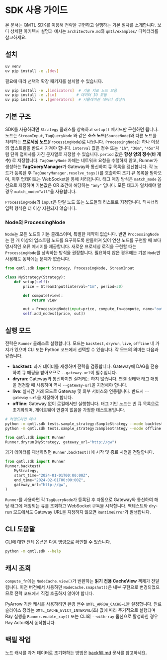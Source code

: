 # SDK 사용 가이드

본 문서는 QMTL SDK를 이용해 전략을 구현하고 실행하는 기본 절차를 소개합니다. 보다 상세한 아키텍처 설명과 예시는 `architecture.md`와 `qmtl/examples/` 디렉터리를 참고하세요.

## 설치

```bash
uv venv
uv pip install -e .[dev]
```

필요에 따라 선택적 확장 패키지를 설치할 수 있습니다.

```bash
uv pip install -e .[indicators]  # 기술 지표 노드 모음
uv pip install -e .[io]         # 데이터 IO 모듈
uv pip install -e .[generators]  # 시뮬레이션 데이터 생성기
```

## 기본 구조


SDK를 사용하려면 `Strategy` 클래스를 상속하고 `setup()` 메서드만 구현하면 됩니다. 노드는 `StreamInput`, `TagQueryNode` 와 같은 **소스 노드**(`SourceNode`)와 다른 노드를 처리하는 **프로세싱 노드**(`ProcessingNode`)로 나뉩니다. `ProcessingNode`는 하나 이상의 업스트림을 반드시 가져야 합니다. `interval` 값은 정수 또는 `"1h"`, `"30m"`, `"45s"`처럼 단위 접미사를 가진 문자열로 지정할 수 있습니다. `period` 값은 **항상 양의 정수(바 개수)** 로 지정합니다. `TagQueryNode` 자체는 네트워크 요청을 수행하지 않고, Runner가 생성하는 **TagQueryManager**가 Gateway와 통신하여 큐 목록을 갱신합니다. 각 노드가 등록된 후 `TagQueryManager.resolve_tags()`를 호출하여 초기 큐 목록을 받아오며, 이후 업데이트는 WebSocket을 통해 처리됩니다. 태그 매칭 방식은 `match_mode` 옵션으로 지정하며 기본값은 OR 조건에 해당하는 `"any"` 입니다. 모든 태그가 일치해야 할 경우 `match_mode="all"`을 사용합니다.

`ProcessingNode`의 `input`은 단일 노드 또는 노드들의 리스트로 지정합니다. 딕셔너리 입력 형식은 더 이상 지원되지 않습니다.

### Node와 ProcessingNode

`Node`는 모든 노드의 기본 클래스이며, 특별한 제약이 없습니다. 반면 `ProcessingNode`는 한 개 이상의 업스트림 노드를 요구하도록 만들어져 있어 연산 노드를 구현할 때 보다 명시적인 오류 메시지를 제공합니다. 새로운 프로세싱 로직을 구현할 때는 `ProcessingNode`를 상속하는 방식을 권장합니다. 필요하지 않은 경우에는 기본 `Node`만 사용해도 동작에는 문제가 없습니다.


```python
from qmtl.sdk import Strategy, ProcessingNode, StreamInput

class MyStrategy(Strategy):
    def setup(self):
        price = StreamInput(interval="1m", period=30)

        def compute(view):
            return view

        out = ProcessingNode(input=price, compute_fn=compute, name="out")
        self.add_nodes([price, out])
```

## 실행 모드

전략은 `Runner` 클래스로 실행합니다. 모드는 `backtest`, `dryrun`, `live`, `offline` 네 가지가 있으며 CLI 또는 Python 코드에서 선택할 수 있습니다. 각 모드의 의미는 다음과 같습니다.

- **backtest**: 과거 데이터를 재생하며 전략을 검증합니다. Gateway에 DAG을 전송하여 큐 매핑을 받아오므로 `--gateway-url`이 필수입니다.
- **dryrun**: Gateway와 통신하지만 실거래는 하지 않습니다. 연결 상태와 태그 매핑을 점검할 때 사용하며 역시 `--gateway-url`을 지정해야 합니다.
- **live**: 실시간 거래 모드로 Gateway 및 외부 서비스와 연동됩니다. 반드시 `--gateway-url`을 지정해야 합니다.
- **offline**: Gateway 없이 로컬에서만 실행합니다. 태그 기반 노드는 빈 큐 목록으로 초기화되며, 게이트웨이 연결이 없음을 가정한 테스트용입니다.

```bash
# 커맨드라인 예시
python -m qmtl.sdk tests.sample_strategy:SampleStrategy --mode backtest --start-time 2024-01-01 --end-time 2024-02-01 --gateway-url http://gw
python -m qmtl.sdk tests.sample_strategy:SampleStrategy --mode offline
```

```python
from qmtl.sdk import Runner
Runner.dryrun(MyStrategy, gateway_url="http://gw")
```

과거 데이터를 재생하려면 `Runner.backtest()`에 시작 및 종료 시점을 전달합니다.

```python
from qmtl.sdk import Runner
Runner.backtest(
    MyStrategy,
    start_time="2024-01-01T00:00:00Z",
    end_time="2024-02-01T00:00:00Z",
    gateway_url="http://gw",
)
```

`Runner`를 사용하면 각 `TagQueryNode`가 등록된 후 자동으로 Gateway와 통신하여
해당 태그에 매칭되는 큐를 조회하고 WebSocket 구독을 시작합니다. 백테스트와 dry-run 모드에서도 Gateway URL을 지정하지 않으면 `RuntimeError`가 발생합니다.

## CLI 도움말

CLI에 대한 전체 옵션은 다음 명령으로 확인할 수 있습니다.

```bash
python -m qmtl.sdk --help
```

## 캐시 조회

`compute_fn`에는 `NodeCache.view()`가 반환하는 **읽기 전용 CacheView** 객체가
전달됩니다. 이전 버전에서 사용하던 `NodeCache.snapshot()`은 내부 구현으로
변경되었으므로 전략 코드에서 직접 호출하지 않아야 합니다.

PyArrow 기반 캐시를 사용하려면 환경 변수 `QMTL_ARROW_CACHE=1`을 설정합니다.
만료 슬라이스 정리는 `QMTL_CACHE_EVICT_INTERVAL`(초) 값에 따라 주기적으로 실행되며
Ray 실행을 `Runner.enable_ray()` 또는 CLI의 `--with-ray` 옵션으로 활성화한 경우 Ray Actor에서 동작합니다.

## 백필 작업

노드 캐시를 과거 데이터로 초기화하는 방법은
[backfill.md](backfill.md) 문서를 참고하세요.

